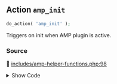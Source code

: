 ## Action `amp_init`

```php
do_action( 'amp_init' );
```

Triggers on init when AMP plugin is active.

### Source

:link: [includes/amp-helper-functions.php:98](/includes/amp-helper-functions.php#L98)

<details>
<summary>Show Code</summary>

```php
do_action( 'amp_init' );
```

</details>
